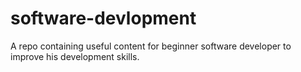 # software-devlopment
A repo containing useful content for beginner software developer to improve his development skills.
